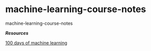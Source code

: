 # machine-learning-course-notes
machine-learning-course-notes



***Resources*** 

[100 days of machine learning](https://github.com/Avik-Jain/100-Days-Of-ML-Code)

